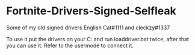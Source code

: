 # Fortnite-Drivers-Signed-Selfleak
Some of my old signed drivers English Cat#1111 and cleckzy#1337

To use it put the drivers on your C: and run loaddriver.bat twice, after that you can use it. Refer to the usermode to connect it.

